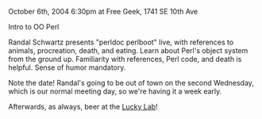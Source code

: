 October 6th, 2004 6:30pm at Free Geek, 1741 SE 10th Ave

Intro to OO Perl

Randal Schwartz presents "perldoc perlboot" live, with references to animals, procreation, death, and eating. Learn about Perl's object system from the ground up. Familiarity with references, Perl code, and death is helpful. Sense of humor mandatory.

Note the date! Randal's going to be out of town on the second Wednesday, which is our normal meeting day, so we're having it a week early.

Afterwards, as always, beer at the [Lucky Lab](http://www.luckylab.com/lab_hawth.html)!
